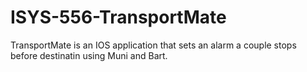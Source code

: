 # ISYS-556-TransportMate

TransportMate is an IOS application that sets an alarm a couple stops before destinatin using Muni and Bart.
